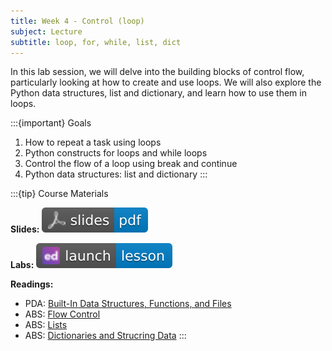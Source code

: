 ```yaml
---
title: Week 4 - Control (loop)
subject: Lecture
subtitle: loop, for, while, list, dict
---
```


In this lab session, we will delve into the building blocks of control flow, particularly looking at how to create and use loops. We will also explore the Python data structures, list and dictionary, and learn how to use them in loops.

:::{important} Goals
1. How to repeat a task using loops
2. Python constructs for loops and while loops
3. Control the flow of a loop using break and continue
4. Python data structures: list and dictionary
:::

:::{tip} Course Materials 

**Slides:** [![](images/slides-pdf-blue-adobeacrobatreader.svg)][pdf link]

**Labs:** [![](images/launch-lesson-blue-ed.svg)][notebook link]

**Readings:**
* PDA: [Built-In Data Structures, Functions, and Files][pda link]
* ABS: [Flow Control][abs link1]
* ABS: [Lists][abs link2]
* ABS: [Dictionaries and Strucring Data][abs link3]
:::

[pdf link]: https://khlee42.github.io/datahandling-content-pdf/control-loop_ws.pdf
[notebook link]: https://edstem.org/us/courses/47021/lessons/76669
[pda link]: https://wesmckinney.com/book/python-builtin
[abs link1]: https://automatetheboringstuff.com/2e/chapter2/
[abs link2]: https://automatetheboringstuff.com/2e/chapter4/
[abs link3]: https://automatetheboringstuff.com/2e/chapter5/